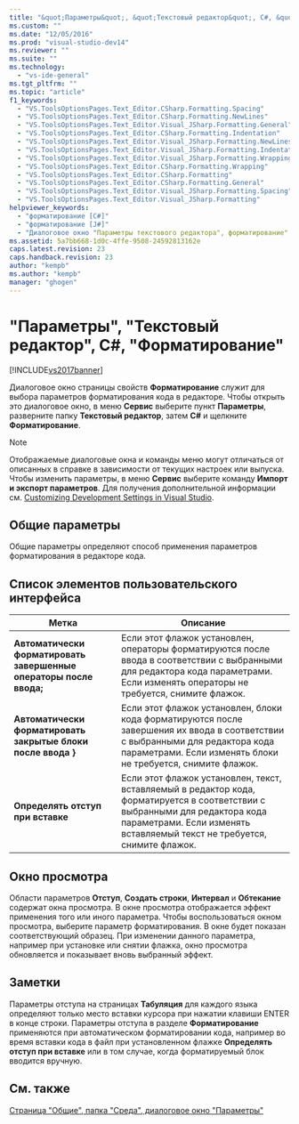 ```yaml
---
title: "&quot;Параметры&quot;, &quot;Текстовый редактор&quot;, C#, &quot;Форматирование&quot; | Microsoft Docs"
ms.custom: ""
ms.date: "12/05/2016"
ms.prod: "visual-studio-dev14"
ms.reviewer: ""
ms.suite: ""
ms.technology: 
  - "vs-ide-general"
ms.tgt_pltfrm: ""
ms.topic: "article"
f1_keywords: 
  - "VS.ToolsOptionsPages.Text_Editor.CSharp.Formatting.Spacing"
  - "VS.ToolsOptionsPages.Text_Editor.CSharp.Formatting.NewLines"
  - "VS.ToolsOptionsPages.Text_Editor.Visual_JSharp.Formatting.General"
  - "VS.ToolsOptionsPages.Text_Editor.CSharp.Formatting.Indentation"
  - "VS.ToolsOptionsPages.Text_Editor.Visual_JSharp.Formatting.NewLines"
  - "VS.ToolsOptionsPages.Text_Editor.Visual_JSharp.Formatting.Indentation"
  - "VS.ToolsOptionsPages.Text_Editor.Visual_JSharp.Formatting.Wrapping"
  - "VS.ToolsOptionsPages.Text_Editor.CSharp.Formatting.Wrapping"
  - "VS.ToolsOptionsPages.Text_Editor.CSharp.Formatting"
  - "VS.ToolsOptionsPages.Text_Editor.CSharp.Formatting.General"
  - "VS.ToolsOptionsPages.Text_Editor.Visual_JSharp.Formatting.Spacing"
  - "VS.ToolsOptionsPages.Text_Editor.Visual_JSharp.Formatting"
helpviewer_keywords: 
  - "форматирование [C#]"
  - "форматирование [J#]"
  - "Диалоговое окно "Параметры текстового редактора", форматирование"
ms.assetid: 5a7bb668-1d0c-4ffe-9508-24592813162e
caps.latest.revision: 23
caps.handback.revision: 23
author: "kempb"
ms.author: "kempb"
manager: "ghogen"
---
```

# &quot;Параметры&quot;, &quot;Текстовый редактор&quot;, C#, &quot;Форматирование&quot;
[!INCLUDE[vs2017banner](../../code-quality/includes/vs2017banner.md)]

Диалоговое окно страницы свойств **Форматирование** служит для выбора параметров форматирования кода в редакторе.  Чтобы открыть это диалоговое окно, в меню **Сервис** выберите пункт **Параметры**, разверните папку **Текстовый редактор**, затем **C\#** и щелкните **Форматирование**.  
  
> [!NOTE]
>  Отображаемые диалоговые окна и команды меню могут отличаться от описанных в справке в зависимости от текущих настроек или выпуска.  Чтобы изменить параметры, в меню **Сервис** выберите команду **Импорт и экспорт параметров**.  Для получения дополнительной информации см. [Customizing Development Settings in Visual Studio](http://msdn.microsoft.com/ru-ru/22c4debb-4e31-47a8-8f19-16f328d7dcd3).  
  
## Общие параметры  
 Общие параметры определяют способ применения параметров форматирования в редакторе кода.  
  
## Список элементов пользовательского интерфейса  
  
|Метка|Описание|  
|-----------|--------------|  
|**Автоматически форматировать завершенные операторы после ввода;**|Если этот флажок установлен, операторы форматируются после ввода в соответствии с выбранными для редактора кода параметрами.  Если изменять операторы не требуется, снимите флажок.|  
|**Автоматически форматировать закрытые блоки после ввода }**|Если этот флажок установлен, блоки кода форматируются после завершения их ввода в соответствии с выбранными для редактора кода параметрами.  Если изменять блоки не требуется, снимите флажок.|  
|**Определять отступ при вставке**|Если этот флажок установлен, текст, вставляемый в редактор кода, форматируется в соответствии с выбранными для редактора кода параметрами.  Если изменять вставляемый текст не требуется, снимите флажок.|  
  
## Окно просмотра  
 Области параметров **Отступ**, **Создать строки**, **Интервал** и **Обтекание** содержат окна просмотра.  В окне просмотра отображается эффект применения того или иного параметра.  Чтобы воспользоваться окном просмотра, выберите параметр форматирования.  В окне будет показан соответствующий образец.  При изменении данного параметра, например при установке или снятии флажка, окно просмотра обновляется и показывает вновь выбранный эффект.  
  
## Заметки  
 Параметры отступа на страницах **Табуляция** для каждого языка определяют только место вставки курсора при нажатии клавиши ENTER в конце строки.  Параметры отступа в разделе **Форматирование** применяются при автоматическом форматировании кода, например во время вставки кода в файл при установленном флажке **Определять отступ при вставке** или в том случае, когда форматируемый блок вводится вручную.  
  
## См. также  
 [Страница "Общие", папка "Среда", диалоговое окно "Параметры"](../../ide/reference/general-environment-options-dialog-box.md)